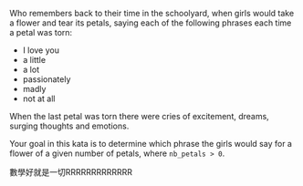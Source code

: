 Who remembers back to their time in the schoolyard, when girls would take a flower and tear its petals, saying each of the following phrases each time a petal was torn:

- I love you
- a little
- a lot
- passionately
- madly
- not at all

When the last petal was torn there were cries of excitement, dreams, surging thoughts and emotions.

Your goal in this kata is to determine which phrase the girls would say for a flower of a given number of petals, where `nb_petals > 0`.

數學好就是一切RRRRRRRRRRRRR